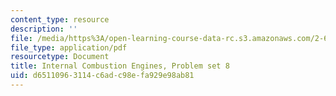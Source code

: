 ```yaml
---
content_type: resource
description: ''
file: /media/https%3A/open-learning-course-data-rc.s3.amazonaws.com/2-61-internal-combustion-engines-spring-2017/d65110963114c6adc98efa929e98ab81_MIT2_61S17_ps8.pdf
file_type: application/pdf
resourcetype: Document
title: Internal Combustion Engines, Problem set 8
uid: d6511096-3114-c6ad-c98e-fa929e98ab81
---
```

